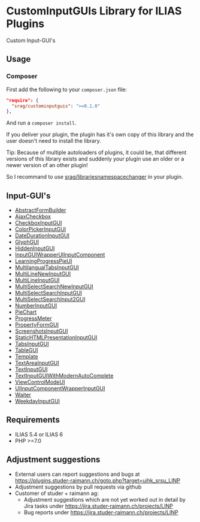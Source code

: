 # CustomInputGUIs Library for ILIAS Plugins

Custom Input-GUI's

## Usage

### Composer
First add the following to your `composer.json` file:
```json
"require": {
  "srag/custominputguis": ">=0.1.0"
},
```

And run a `composer install`.

If you deliver your plugin, the plugin has it's own copy of this library and the user doesn't need to install the library.

Tip: Because of multiple autoloaders of plugins, it could be, that different versions of this library exists and suddenly your plugin use an older or a newer version of an other plugin!

So I recommand to use [srag/librariesnamespacechanger](https://packagist.org/packages/srag/librariesnamespacechanger) in your plugin.

## Input-GUI's
* [AbstractFormBuilder](./src/FormBuilder/doc/AbstractFormBuilder.md)
* [AjaxCheckbox](./src/AjaxCheckbox/doc/AjaxCheckbox.md)
* [CheckboxInputGUI](./src/CheckboxInputGUI/doc/CheckboxInputGUI.md)
* [ColorPickerInputGUI](./src/ColorPickerInputGUI/doc/ColorPickerInputGUI.md)
* [DateDurationInputGUI](./src/DateDurationInputGUI/doc/DateDurationInputGUI.md)
* [GlyphGUI](./src/GlyphGUI/doc/GlyphGUI.md)
* [HiddenInputGUI](./src/HiddenInputGUI/doc/HiddenInputGUI.md)
* [InputGUIWrapperUIInputComponent](./src/InputGUIWrapperUIInputComponent/doc/InputGUIWrapperUIInputComponent.md)
* [LearningProgressPieUI](./src/LearningProgressPieUI/doc/LearningProgressPieUI.md)
* [MultilangualTabsInputGUI](./src/TabsInputGUI/doc/MultilangualTabsInputGUI.md)
* [MultiLineNewInputGUI](./src/MultiLineNewInputGUI/doc/MultiLineNewInputGUI.md)
* [MultiLineInputGUI](./src/MultiLineInputGUI/doc/MultiLineInputGUI.md)
* [MultiSelectSearchNewInputGUI](./src/MultiSelectSearchNewInputGUI/doc/MultiSelectSearchNewInputGUI.md)
* [MultiSelectSearchInputGUI](./src/MultiSelectSearchInputGUI/doc/MultiSelectSearchInputGUI.md)
* [MultiSelectSearchInput2GUI](./src/MultiSelectSearchInputGUI/doc/MultiSelectSearchInput2GUI.md)
* [NumberInputGUI](./src/NumberInputGUI/doc/NumberInputGUI.md)
* [PieChart](./src/PieChart/doc/PieChart.md)
* [ProgressMeter](./src/ProgressMeter/doc/ProgressMeter.md)
* [PropertyFormGUI](./src/PropertyFormGUI/doc/PropertyFormGUI.md)
* [ScreenshotsInputGUI](./src/ScreenshotsInputGUI/doc/ScreenshotsInputGUI.md)
* [StaticHTMLPresentationInputGUI](./src/StaticHTMLPresentationInputGUI/doc/StaticHTMLPresentationInputGUI.md)
* [TabsInputGUI](./src/TabsInputGUI/doc/TabsInputGUI.md)
* [TableGUI](./src/TableGUI/doc/TableGUI.md)
* [Template](./src/Template/doc/Template.md)
* [TextAreaInputGUI](./src/TextAreaInputGUI/doc/TextAreaInputGUI.md)
* [TextInputGUI](./src/TextInputGUI/doc/TextInputGUI.md)
* [TextInputGUIWithModernAutoComplete](./src/TextInputGUI/doc/TextInputGUIWithModernAutoComplete.md)
* [ViewControlModeUI](./src/ViewControlModeUI/doc/ViewControlModeUI.md)
* [UIInputComponentWrapperInputGUI](./src/UIInputComponentWrapperInputGUI/doc/UIInputComponentWrapperInputGUI.md)
* [Waiter](./src/Waiter/doc/Waiter.md)
* [WeekdayInputGUI](./src/WeekdayInputGUI/doc/WeekdayInputGUI.md)

## Requirements
* ILIAS 5.4 or ILIAS 6
* PHP >=7.0

## Adjustment suggestions
* External users can report suggestions and bugs at https://plugins.studer-raimann.ch/goto.php?target=uihk_srsu_LINP
* Adjustment suggestions by pull requests via github
* Customer of studer + raimann ag: 
	* Adjustment suggestions which are not yet worked out in detail by Jira tasks under https://jira.studer-raimann.ch/projects/LINP
	* Bug reports under https://jira.studer-raimann.ch/projects/LINP
